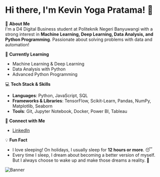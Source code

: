 # Hi there, I'm Kevin Yoga Pratama! 👋  

🚀 **About Me**  
I'm a D4 Digital Business student at Politeknik Negeri Banyuwangi with a strong interest in **Machine Learning, Deep Learning, Data Analysis, and Python Programming**. Passionate about solving problems with data and automation!  

🌱 **Currently Learning**  
- Machine Learning & Deep Learning  
- Data Analysis with Python  
- Advanced Python Programming  

💻 **Tech Stack & Skills**  
- **Languages**: Python, JavaScript, SQL  
- **Frameworks & Libraries**: TensorFlow, Scikit-Learn, Pandas, NumPy, Matplotlib, Seaborn  
- **Tools**: Git, Jupyter Notebook, Docker, Power BI, Tableau 

🔗 **Connect with Me**  
- [LinkedIn](https://www.linkedin.com/in/kevinyogapratama)  

💡 **Fun Fact**  
- I love sleeping! On holidays, I usually sleep for **12 hours or more**. 😴  
- Every time I sleep, I dream about becoming a better version of myself. But I always choose to wake up and make those dreams a reality. 🚀  



![Banner](https://user-images.githubusercontent.com/yourusername/banner-image.gif)  
